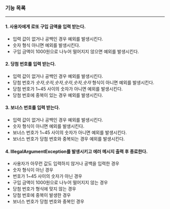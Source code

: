 ### 기능 목록
<hr>

#### 1. 사용자에게 로또 구입 금액을 입력 받는다.
* 입력 값이 없거나 공백인 경우 예외를 발생시킨다.
* 숫자 형식 아니면 예외를 발생시킨다.
* 구입 금액이 1000원으로 나누어 떨어지지 않으면 예외를 발생시킨다.

#### 2. 당첨 번호를 입력 받는다.
* 입력 값이 없거나 공백인 경우 예외를 발생시킨다.
* 당첨 번호가 <i>숫자,숫자,숫자,숫자,숫자,숫자</i> 형식이 아니면 예외를 발생시킨다.
* 당첨 번호가 1~45 사이의 숫자가 아니면 예외를 발생시킨다.
* 당첨 번호에 중복이 있는 경우 예외를 발생시킨다.

#### 3. 보너스 번호를 입력 받는다.
* 입력 값이 없거나 공백인 경우 예외를 발생시킨다.
* 숫자 형식이 아니면 예외를 발생시킨다.
* 보너스 번호가 1~45 사이의 숫자가 아니면 예외를 발생시킨다.
* 보너스 번호가 당첨 번호와 중복되는 경우 예외를 발생시킨다.

#### 4. IllegalArgumentException를 발생시키고 에러 메시지 출력 후 종료한다.
* 사용자가 아무런 값도 입력하지 않거나 공백을 입력한 경우
* 숫자 형식이 아닌 경우
* 번호가 1~45 사이의 숫자가 아닌 경우
* 구입 금액이 1000원으로 나누어 떨어지지 않는 경우
* 당첨 번호가 형식에 맞지 않는 경우
* 당첨 번호에 중복이 발생한 경우
* 보너스 번호가 당첨 번호와 중복인 경우